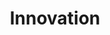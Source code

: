 ---
title: Innovation
summary: Innovation only becomes innovation when it's successfully adopted. Let's see how we improve our chances for it to happen.
images:
- https://res.cloudinary.com/ypertex/image/upload/c_fill,dpr_auto,f_auto,g_auto,h_630,q_auto,w_1200/5338fbe1-fa57-4e98-8212-1f0d736b7ca6
imageAttribution: "[Kristopher Roller](https://unsplash.com/photos/PC_lbSSxCZE)"
---